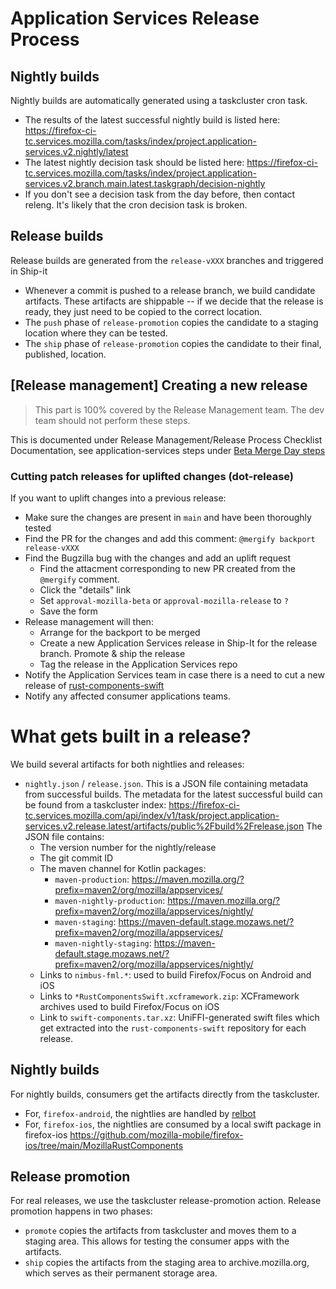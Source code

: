 # Application Services Release Process

## Nightly builds

Nightly builds are automatically generated using a taskcluster cron task.

- The results of the latest successful nightly build is listed here:
  https://firefox-ci-tc.services.mozilla.com/tasks/index/project.application-services.v2.nightly/latest
- The latest nightly decision task should be listed here:
  https://firefox-ci-tc.services.mozilla.com/tasks/index/project.application-services.v2.branch.main.latest.taskgraph/decision-nightly
- If you don't see a decision task from the day before, then contact releng.  It's likely that the cron decision task is broken.

## Release builds

Release builds are generated from the `release-vXXX` branches and triggered in Ship-it

- Whenever a commit is pushed to a release branch, we build candidate artifacts. These artifacts are
  shippable -- if we decide that the release is ready, they just need to be copied to the correct
  location.
- The `push` phase of `release-promotion` copies the candidate to a staging location where they can
  be tested.
- The `ship` phase of `release-promotion` copies the candidate to their final, published, location.

## [Release management] Creating a new release
> This part is 100% covered by the Release Management team. The dev team should not perform these steps.

This is documented under Release Management/Release Process Checklist Documentation, see application-services steps under [Beta Merge Day steps](https://wiki.mozilla.org/Release_Management/Release_Process_Checklist_Documentation#The_following_tasks_need_to_be_performed_on_Merge_Day_at_the_start_of_the_Beta_cycle)

### Cutting patch releases for uplifted changes (dot-release)

If you want to uplift changes into a previous release:

* Make sure the changes are present in `main` and have been thoroughly tested
* Find the PR for the changes and add this comment: `@mergify backport release-vXXX`
* Find the Bugzilla bug with the changes and add an uplift request
    * Find the attacment corresponding to new PR created from the `@mergify` comment.
    * Click the "details" link
    * Set `approval-mozilla-beta` or `approval-mozilla-release` to `?`
    * Save the form
* Release management will then:
  * Arrange for the backport to be merged
  * Create a new Application Services release in Ship-It for the release branch. Promote & ship the release
  * Tag the release in the Application Services repo
* Notify the Application Services team in case there is a need to cut a new release of [rust-components-swift](https://github.com/mozilla/rust-components-swift)
* Notify any affected consumer applications teams.

# What gets built in a release?

We build several artifacts for both nightlies and releases:
  - `nightly.json` / `release.json`.  This is a JSON file containing metadata from successful
    builds.  The metadata for the latest successful build can be found from a taskcluster index:
    https://firefox-ci-tc.services.mozilla.com/api/index/v1/task/project.application-services.v2.release.latest/artifacts/public%2Fbuild%2Frelease.json
    The JSON file contains:
    - The version number for the nightly/release
    - The git commit ID
    - The maven channel for Kotlin packages:
      - `maven-production`: https://maven.mozilla.org/?prefix=maven2/org/mozilla/appservices/
      - `maven-nightly-production`: https://maven.mozilla.org/?prefix=maven2/org/mozilla/appservices/nightly/
      - `maven-staging`: https://maven-default.stage.mozaws.net/?prefix=maven2/org/mozilla/appservices/
      - `maven-nightly-staging`: https://maven-default.stage.mozaws.net/?prefix=maven2/org/mozilla/appservices/nightly/
    - Links to `nimbus-fml.*`: used to build Firefox/Focus on Android and iOS
    - Links to `*RustComponentsSwift.xcframework.zip`: XCFramework archives used to build Firefox/Focus on iOS
    - Link to `swift-components.tar.xz`: UniFFI-generated swift files which get extracted into the
      `rust-components-swift` repository for each release.

## Nightly builds

For nightly builds, consumers get the artifacts directly from the taskcluster.

  - For, `firefox-android`, the nightlies are handled by [relbot](https://github.com/mozilla-mobile/relbot/)
  - For, `firefox-ios`, the nightlies are consumed by a local swift package in firefox-ios https://github.com/mozilla-mobile/firefox-ios/tree/main/MozillaRustComponents

## Release promotion

For real releases, we use the taskcluster release-promotion action.  Release promotion happens in two phases:
  - `promote` copies the artifacts from taskcluster and moves them to a staging area.  This
    allows for testing the consumer apps with the artifacts.
  - `ship` copies the artifacts from the staging area to archive.mozilla.org, which serves as
    their permanent storage area.
